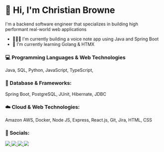 # 👋 Hi, I'm Christian Browne
I'm a backend software engineer that specializes in building high performant real-world web applications

- 👷🏾‍♂️ I'm currently building a voice note app using Java and Spring Boot
- 🌱 I'm currently learning Golang & HTMX

### 💻 Programming Languages & Web Technologies
Java, SQL, Python, JavaScript, TypeScript,
### 💾 Database & Frameworks: 
Spring Boot, PostgreSQL, JUnit, Hibernate, JDBC
### ☁️ Cloud & Web Technologies: 
Amazon AWS, Docker, Node JS, Express, React.js, Git, Jira, HTML, CSS


### 🎈 Socials:
<a href="mailto:christianbrowne33@gmail.com">
<img src="https://img.shields.io/badge/Gmail-D14836?style=for-the-badge&logo=gmail&logoColor=white" /></a><a href="https://www.linkedin.com/in/christianjbrowne/">
<img src="https://img.shields.io/badge/LinkedIn-0077B5?style=for-the-badge&logo=linkedin&logoColor=white" />
</a>  <a href="https://twitter.com/christiancodes_">
<img src="https://img.shields.io/badge/Twitter-1DA1F2?style=for-the-badge&logo=twitter&logoColor=white" />
</a>  <a href="https://www.christianbrowne.me"> <img src="https://img.shields.io/badge/Portfolio-1DB954?style=for-the-badge&logo=Safari&logoColor=white" /> </a>

<!---
Christian-Browne/Christian-Browne is a ✨ special ✨ repository because its `README.md` (this file) appears on your GitHub profile.
You can click the Preview link to take a look at your changes.
--->
